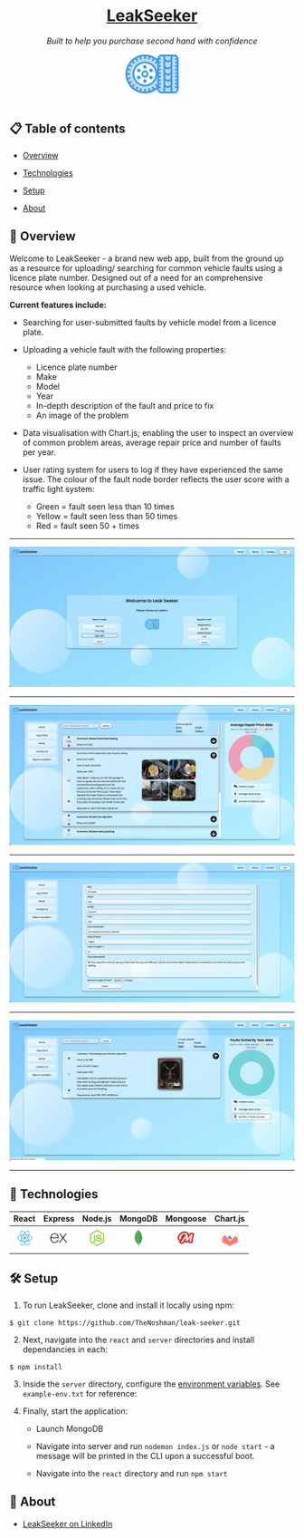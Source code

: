 <h1 align="center">
  <a href="#">
    LeakSeeker
  </a>
</h1>
<div align="center"> <i>Built to help you purchase second hand with confidence</i></div>

<div  align="center" ><img src="https://github.com/TheNoshman/leak-seeker/blob/master/react/src/images/logo2.png?raw=true" alt="logo" width="100"></div>

## 📋 Table of contents

* [Overview](#overview)

* [Technologies](#technologies)

* [Setup](#setup)

* [About](#about)

  

## 🔭 Overview
Welcome to LeakSeeker - a brand new web app, built from the ground up as a resource for uploading/ searching for common vehicle faults using a licence plate number. Designed out of a need for an comprehensive resource when looking at purchasing a used vehicle.

**Current features include:**

* Searching for user-submitted faults by vehicle model from a licence plate.
* Uploading a vehicle fault with the following properties:

  * Licence plate number
  * Make
  * Model
  * Year
  * In-depth description of the fault and price to fix
  * An image of the problem
* Data visualisation with Chart.js; enabling the user to inspect an overview of common problem areas, average repair price and number of faults per year.
* User rating system for users to log if they have experienced the same issue. The colour of the fault node border reflects the user score with a traffic light system:
  * Green = fault seen less than 10 times
  * Yellow = fault seen less than 50 times
  * Red = fault seen 50 + times

---

![screenshot](https://github.com/TheNoshman/leak-seeker/blob/master/screen1.png?raw=true)

---
![screenshot](https://github.com/TheNoshman/leak-seeker/blob/master/screenshot.png?raw=true)

---
![screenshot](https://github.com/TheNoshman/leak-seeker/blob/master/screen2.png?raw=true)

---
![screenshot](https://github.com/TheNoshman/leak-seeker/blob/master/screen3.png?raw=true)

---



## 🤖 Technologies

|                            React                             |                           Express                            |                           Node.js                            |                           MongoDB                            |                           Mongoose                           |                           Chart.js                           |
| :----------------------------------------------------------: | :----------------------------------------------------------: | :----------------------------------------------------------: | :----------------------------------------------------------: | :----------------------------------------------------------: | :----------------------------------------------------------: |
| <img src="https://github.com/TheNoshman/leak-seeker/blob/master/react/public/react.svg?raw=true" alt="React" width="30" height="30"> | <img src="https://github.com/TheNoshman/leak-seeker/blob/master/react/public/express.svg?raw=true" alt="aws-s3" width="30" height="30"> | <img src="https://github.com/TheNoshman/leak-seeker/blob/master/react/public/node-js.svg?raw=true" alt="aws-s3" width="30" height="30"> | <img src="https://github.com/TheNoshman/leak-seeker/blob/master/react/public/mongodb.svg?raw=true" alt="aws-s3" width="30" height="30"> | <img src="https://github.com/TheNoshman/leak-seeker/blob/master/react/public/goose.png?raw=true" alt="aws-s3" width="30" height="30"> | <img src="https://github.com/TheNoshman/leak-seeker/blob/master/react/public/chart.png?raw=true" alt="aws-s3" width="45" height="40"> |



## 🛠️ Setup

1. To run LeakSeeker, clone and install it locally using npm:

```
$ git clone https://github.com/TheNoshman/leak-seeker.git
```

2. Next, navigate into the `react` and `server` directories and install dependancies in each:

```
$ npm install
```

3. Inside the `server` directory, configure the [environment variables](https://medium.com/chingu/an-introduction-to-environment-variables-and-how-to-use-them-f602f66d15fa). See `example-env.txt` for reference:
4. Finally, start the application:

   * Launch MongoDB

   * Navigate into server and run `nodemon index.js` or `node start` - a message will be printed in the CLI upon a successful boot.
   * Navigate into the `react` directory and run `npm start`



## 📖 About

* [LeakSeeker on LinkedIn](https://www.linkedin.com/company/leakseeker)


